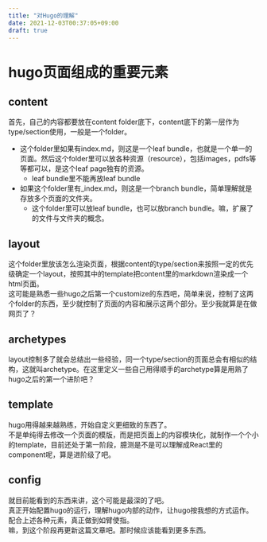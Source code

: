 ```yaml
---
title: "对Hugo的理解"
date: 2021-12-03T00:37:05+09:00
draft: true
---
```


# hugo页面组成的重要元素

## content

首先，自己的内容都要放在content folder底下，content底下的第一层作为type/section使用，一般是一个folder。  

- 这个folder里如果有index.md，则这是一个leaf bundle，也就是一个单一的页面。然后这个folder里可以放各种资源（resource），包括images，pdfs等等都可以，是这个leaf page独有的资源。
    - leaf bundle里不能再放leaf bundle
- 如果这个folder里有_index.md，则这是一个branch bundle，简单理解就是存放多个页面的文件夹。
    - 这个folder里可以放leaf bundle，也可以放branch bundle。嘛，扩展了的文件与文件夹的概念。

## layout

这个folder里放该怎么渲染页面，根据content的type/section来按照一定的优先级确定一个layout，按照其中的template把content里的markdown渲染成一个html页面。  
这可能是熟悉一些hugo之后第一个customize的东西吧，简单来说，控制了这两个folder的东西，至少就控制了页面的内容和展示这两个部分。至少我就算是在做网页了？

## archetypes

layout控制多了就会总结出一些经验，同一个type/section的页面总会有相似的结构，这就叫archetype。在这里定义一些自己用得顺手的archetype算是用熟了hugo之后的第一个进阶吧？

## template

hugo用得越来越熟练，开始自定义更细致的东西了。  
不是单纯得去修改一个页面的模版，而是把页面上的内容模块化，就制作一个个小的template，目前还处于第一阶段，臆测是不是可以理解成React里的component呢，算是进阶级了吧。

## config

就目前能看到的东西来讲，这个可能是最深的了吧。  
真正开始配置hugo的运行，理解hugo内部的动作，让hugo按我想的方式运作。配合上述各种元素，真正做到如臂使指。  
嘛，到这个阶段再更新这篇文章吧。那时候应该能看到更多东西。